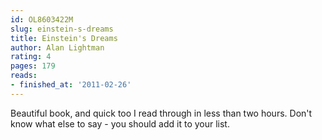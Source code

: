 ```yaml
---
id: OL8603422M
slug: einstein-s-dreams
title: Einstein's Dreams
author: Alan Lightman
rating: 4
pages: 179
reads:
- finished_at: '2011-02-26'
---
```

Beautiful book, and quick too I read through in less than two hours. Don't know what else to say - you should add it to your list.
